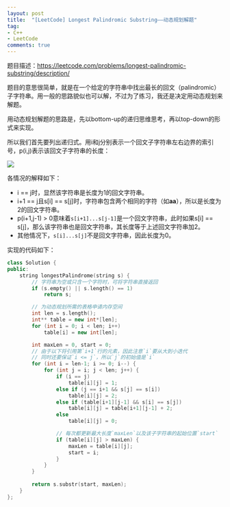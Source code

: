 ```yaml
---
layout: post
title:  "[LeetCode] Longest Palindromic Substring——动态规划解题"
tag:
- C++
- LeetCode
comments: true
---
```


题目描述：<https://leetcode.com/problems/longest-palindromic-substring/description/>

题目的意思很简单，就是在一个给定的字符串中找出最长的回文（palindromic）子字符串。用一般的思路貌似也可以解，不过为了练习，我还是决定用动态规划来解题。

用动态规划解题的思路是，先以bottom-up的递归思维思考，再以top-down的形式来实现。

所以我们首先要列出递归式。用i和j分别表示一个回文子字符串左右边界的索引号，p(i,j)表示该回文子字符串的长度：

![](https://controny.github.io/assets/images/posts/20180202111834.png)

各情况的解释如下：

* i == j时，显然该字符串是长度为1的回文字符串。
* i+1 == j且s[i] == s[j]时，字符串包含两个相同的字符（如**aa**），所以是长度为2的回文字符串。
* p(i+1,j-1) > 0意味着`s[i+1]...s[j-1]`是一个回文字符串，此时如果s[i] == s[j]，那么该字符串也是回文字符串，其长度等于上述回文字符串加2。
* 其他情况下，`s[i]...s[j]`不是回文字符串，因此长度为0。

实现的代码如下：

```cpp
class Solution {
public:
    string longestPalindrome(string s) {
        // 字符串为空或只含一个字符时，可将字符串直接返回
        if (s.empty() || s.length() == 1)
            return s;

        // 为动态规划所需的表格申请内存空间
        int len = s.length();
        int** table = new int*[len];
        for (int i = 0; i < len; i++)
            table[i] = new int[len];

        int maxLen = 0, start = 0;
        // 由于以下将引用第`i+1`行的元素，因此注意`i`要从大到小迭代
        // 同时还要保证`i <= j`，所以`j`的初始值是`i`
        for (int i = len-1; i >= 0; i--) {
            for (int j = i; j < len; j++) {
                if (i == j)
                    table[i][j] = 1;
                else if (j == i+1 && s[j] == s[i])
                    table[i][j] = 2;
                else if (table[i+1][j-1] && s[i] == s[j])
                    table[i][j] = table[i+1][j-1] + 2;
                else
                    table[i][j] = 0;

                // 每次都更新最大长度`maxLen`以及该子字符串的起始位置`start`
                if (table[i][j] > maxLen) {
                    maxLen = table[i][j];
                    start = i;
                }
            }
        }
        
        return s.substr(start, maxLen);
    }
};
```